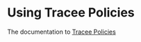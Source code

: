 # Using Tracee Policies

The documentation to [Tracee Policies](https://aquasecurity.github.io/tracee/v0.14/docs/policies/)


